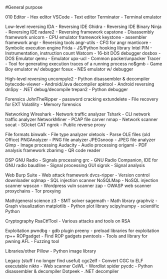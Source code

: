 #General purpose

010 Editor - Hex editor
VSCode - Text editor
Terminator - Terminal emulator


Low-level reversing
IDA - Reversing IDE
Ghidra - Reversing IDE
Binary Ninja - Reversing IDE
radare2 - Reversing framework
capstone - Disassembly framework
unicorn - CPU emulator framework
keystone - assembler framework angr - Reversing tools
angr-utils - CFG for angr
manticore - Symbolic execution engine
Frida - JS/Python hooking library
Intel PIN - Instrumentation, instruction count
Watcom - 16-bit DOS debugger
dosbox - DOS Emulator
qemu - Emulator
upx-ucl - Common packer/unpacker
Tracer - Tool for generating execution traces of a running process
no$gmb - Game Boy emulator w/ debugger
fceux - NES emulator w/ debugger


High-level reversing
uncompyle2 - Python disassembler & decompiler
bytecode-viewer - Android/Java decompiler
apktool - Android reversing
dnSpy - .NET debug/decompile
trepan2 - Python debugger


Forensics
JohnTheRipper - password cracking
extundelete - File recovery for EXT
Volatility - Memory forensics

Networking
Wireshark - Network traffic analyzer
Tshark - CLI network traffic analyzer
NetworkMiner - PCAP file carver
nmap - Network scanner
socat - SOcket CAT
ngrok - Public reverse proxy

File formats
binwalk - File type analyzer
oletools - Parse OLE files (old Office)
PNGAnalyzer - PNG file analyzer
JPEGsnoop - JPEG file analyzer
Gimp - Image processing
Audacity - Audio processing
origami - PDF analysis framework
zbarimg - QR code reader

DSP
GNU Radio - Signals processing
grc - GNU Radio Companion, IDE for GNU radio
baudline - Signal processing GUI
sigrok - Signal analysis


Web
Burp Suite - Web attack framework
dvcs-ripper - Version control downloader
sqlmap - SQL injection scanner
NoSQLMap - NoSQL injection scanner
wpscan - Wordpress vuln scanner
zap - OWASP web scanner
proxychains - Tor proxying


Math/general science
z3 - SMT solver
sagemath - Math library
graphviz - Graph visualization
matplotlib - Python plot library
scipy/numpy - scientific Python

Cryptography
RsaCtfTool - Various attacks and tools on RSA

Exploitation
pwndbg - gdb plugin
preeny - preload libraries for exploitation
rp++
ROPgadget - Find ROP gadgets
pwntools - Tools and library for pwning
AFL - Fuzzing tool

Libraries/other
Pillow - Python image library


Legacy (stuff I no longer find useful)
cgc2elf - Convert CGC to ELF executable
nikto - Web scanner
CeWL - Wordlist spider
pycdc - Python disassembler & decompiler
Dotpeek - .NET decompiler
